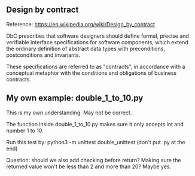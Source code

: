 Design by contract
------------------------

Reference: https://en.wikipedia.org/wiki/Design_by_contract

DbC prescribes that software designers should define formal, 
precise and verifiable interface specifications for software components, 
which extend the ordinary definition of abstract data types 
with preconditions, postconditions and invariants.

These specifications are referred to as "contracts", 
in accordance with a conceptual metaphor with 
the conditions and obligations of business contracts.


My own example: double_1_to_10.py
-------------------------------------
This is my own understanding.
May not be correct.

The function inside double_1_to_10.py makes sure 
it only accepts int and number 1 to 10.

Run this test by:
python3 -m unittest double_unittest (don't put .py at the end)

Question: should we also add checking before return?
Making sure the returned value won't be less than 2 and more than 20?
Maybe yes.
